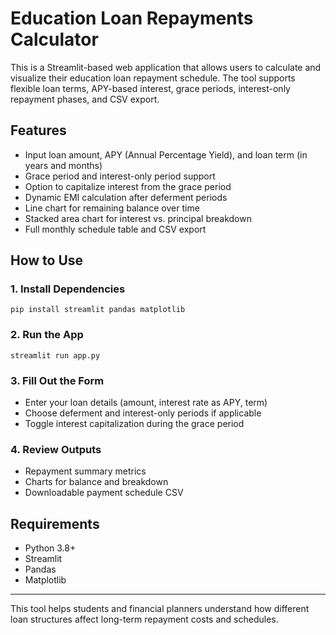 # Education Loan Repayments Calculator

This is a Streamlit-based web application that allows users to calculate and visualize their education loan repayment schedule. The tool supports flexible loan terms, APY-based interest, grace periods, interest-only repayment phases, and CSV export.

## Features

* Input loan amount, APY (Annual Percentage Yield), and loan term (in years and months)
* Grace period and interest-only period support
* Option to capitalize interest from the grace period
* Dynamic EMI calculation after deferment periods
* Line chart for remaining balance over time
* Stacked area chart for interest vs. principal breakdown
* Full monthly schedule table and CSV export

## How to Use

### 1. Install Dependencies

```
pip install streamlit pandas matplotlib
```

### 2. Run the App

```
streamlit run app.py
```

### 3. Fill Out the Form

* Enter your loan details (amount, interest rate as APY, term)
* Choose deferment and interest-only periods if applicable
* Toggle interest capitalization during the grace period

### 4. Review Outputs

* Repayment summary metrics
* Charts for balance and breakdown
* Downloadable payment schedule CSV

## Requirements

* Python 3.8+
* Streamlit
* Pandas
* Matplotlib

---

This tool helps students and financial planners understand how different loan structures affect long-term repayment costs and schedules.
